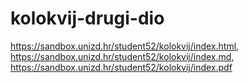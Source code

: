# kolokvij-drugi-dio
https://sandbox.unizd.hr/student52/kolokvij/index.html, https://sandbox.unizd.hr/student52/kolokvij/index.md, https://sandbox.unizd.hr/student52/kolokvij/index.pdf
